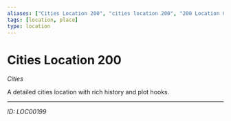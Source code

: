 ```yaml
---
aliases: ["Cities Location 200", "cities location 200", "200 Location Cities"]
tags: [location, place]
type: location
---
```


# Cities Location 200

*Cities*

A detailed cities location with rich history and plot hooks.

---
*ID: LOC00199*